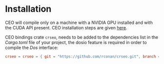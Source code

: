 # Installation

CEO will compile only on a machine with a NVIDIA GPU installed and with the CUDA API present. 
CEO installation steps are given [here](https://github.com/rconan/CEO).

CEO bindings crate `crseo`, needs to be added to the dependencies list in the *Cargo.toml* file of your project, the dosio feature is required in order to compile the *Dos* interface:
```toml
crseo = crseo = { git = "https://github.com/rconan/crseo.git", branch = "main", features = ["dosio"] }
```
